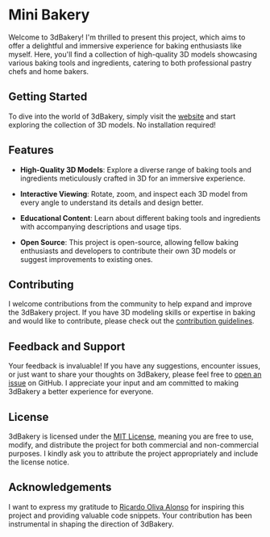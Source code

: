 # Mini Bakery

Welcome to 3dBakery! I'm thrilled to present this project, which aims to offer a delightful and immersive experience for baking enthusiasts like myself. Here, you'll find a collection of high-quality 3D models showcasing various baking tools and ingredients, catering to both professional pastry chefs and home bakers.

## Getting Started

To dive into the world of 3dBakery, simply visit the [website](https://otabek0111.github.io/3dBakery/) and start exploring the collection of 3D models. No installation required!

## Features

- **High-Quality 3D Models**: Explore a diverse range of baking tools and ingredients meticulously crafted in 3D for an immersive experience.
  
- **Interactive Viewing**: Rotate, zoom, and inspect each 3D model from every angle to understand its details and design better.
  
- **Educational Content**: Learn about different baking tools and ingredients with accompanying descriptions and usage tips.

- **Open Source**: This project is open-source, allowing fellow baking enthusiasts and developers to contribute their own 3D models or suggest improvements to existing ones.

## Contributing

I welcome contributions from the community to help expand and improve the 3dBakery project. If you have 3D modeling skills or expertise in baking and would like to contribute, please check out the [contribution guidelines](CONTRIBUTING.md).

## Feedback and Support

Your feedback is invaluable! If you have any suggestions, encounter issues, or just want to share your thoughts on 3dBakery, please feel free to [open an issue](https://github.com/otabek0111/3dBakery/issues) on GitHub. I appreciate your input and am committed to making 3dBakery a better experience for everyone.

## License

3dBakery is licensed under the [MIT License](LICENSE), meaning you are free to use, modify, and distribute the project for both commercial and non-commercial purposes. I kindly ask you to attribute the project appropriately and include the license notice.

## Acknowledgements

I want to express my gratitude to [Ricardo Oliva Alonso](https://codepen.io/ricardoolivaalonso) for inspiring this project and providing valuable code snippets. Your contribution has been instrumental in shaping the direction of 3dBakery.
